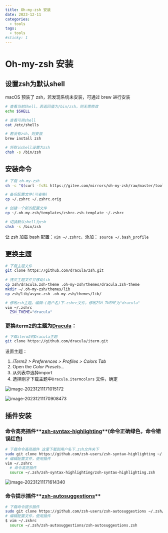 ```yaml
---
title: Oh-my-zsh 安装
date: 2023-12-11
categories:
  - tools
tags:
  - tools
#sticky: 1
---
```


# Oh-my-zsh 安装

## 设置zsh为默认shell

macOS 预装了 zsh，若发现系统未安装，可通过 brew 进行安装

```bash
# 查看当前Shell，若返回值为/bin/zsh，则无需修改
echo $SHELL 

# 查看可用shell
cat /etc/shells

# 若没有zsh，则安装
brew install zsh

# 将默认shell设置为zsh
chsh -s /bin/zsh
```

## 安装命令

```bash
# 下载 oh-my-zsh
sh -c "$(curl -fsSL https://gitee.com/mirrors/oh-my-zsh/raw/master/tools/install.sh)"

# 备份配置文件(可省略)
cp ~/.zshrc ~/.zshrc.orig

# 创建一个新的配置文件
cp ~/.oh-my-zsh/templates/zshrc.zsh-template ~/.zshrc

# 切换默认shell为zsh
chsh -s /bin/zsh
```

让 zsh 加载 bash 配置：`vim ~/.zshrc`，添加： `source ~/.bash_profile`

## 更换主题

```bash
# 下载主题文件
git clone https://github.com/dracula/zsh.git
 
# 拷贝主题文件并移动lib
cp zsh/dracula.zsh-theme .oh-my-zsh/themes/dracula.zsh-theme
mkdir ~/.oh-my-zsh/themes/lib
cp zsh/lib/async.zsh .oh-my-zsh/themes/lib/

# 修改zsh主题。编辑~(用户名)下.zshrc文件，修改ZSH_THEME为"dracula"
vim ~/.zshrc
  ZSH_THEME="dracula"
```

### 更换iterm2的主题为[Dracula](https://draculatheme.com/iterm/)：

```bash
# 下载iterm2的Dracula主题
git clone https://github.com/dracula/iterm.git
```

设置主题：

1. *iTerm2 > Preferences > Profiles > Colors Tab*
2. Open the *Color Presets...* 
3. 从列表中选择import
4. 选择刚才下载主题中`Dracula.itermcolors` 文件，确定

![image-20231211171015172](https://xinwang-1258200068.cos.ap-guangzhou.myqcloud.com/imgs/202312111710860.png)

<img src="https://xinwang-1258200068.cos.ap-guangzhou.myqcloud.com/imgs/202312111709504.png" alt="image-20231211170908473"  />

## 插件安装

### 命令高亮插件**[zsh-syntax-highlighting](https://github.com/zsh-users/zsh-syntax-highlighting)**(命令正确绿色，命令错误红色)

```bash
# 下载命令高亮插件 这里下载到用户名下.zsh文件夹下
sudo git clone https://github.com/zsh-users/zsh-syntax-highlighting ~/.zsh/zsh-syntax-highlighting
# 编辑配置文件，使用插件
vim ~/.zshrc
  # 命令高亮插件
  source ~/.zsh/zsh-syntax-highlighting/zsh-syntax-highlighting.zsh
```

![image-20231211171614340](https://xinwang-1258200068.cos.ap-guangzhou.myqcloud.com/imgs/202312111716373.png)

### 命令提示插件**[zsh-autosuggestions](https://github.com/zsh-users/zsh-autosuggestions)**

```bash
# 下载命令提示插件
sudo git clone https://github.com/zsh-users/zsh-autosuggestions ~/.zsh/zsh-autosuggestions
# 编辑配置文件，使用插件
$ vim ~/.zshrc
  source ~/.zsh/zsh-autosuggestions/zsh-autosuggestions.zsh
```

